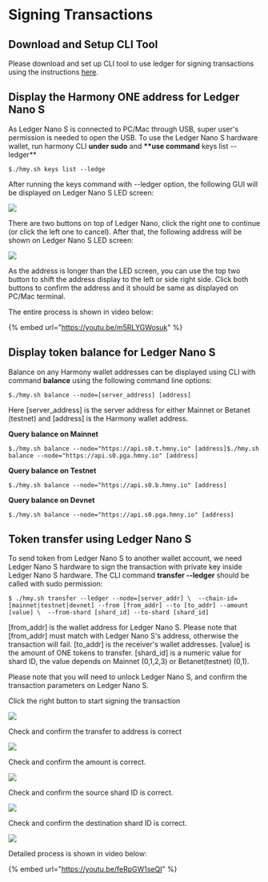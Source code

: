 # Signing Transactions

## Download and Setup CLI Tool

Please download and set up CLI tool to use ledger for signing transactions using the instructions [here](https://app.gitbook.com/@harmony-one/s/home/wallet-guides/harmony-cli/download-setup).

## Display the Harmony ONE address for Ledger Nano S <a id="display-the-harmony-one-address-for-ledger-nano-s"></a>

As Ledger Nano S is connected to PC/Mac through USB, super user's permission is needed to open the USB. To use the Ledger Nano S hardware wallet, run harmony CLI **under sudo** and **\*\*use command** keys list --ledger\*\*

```text
$./hmy.sh keys list --ledge
```

After running the keys command with --ledger option, the following GUI will be displayed on Ledger Nano S LED screen:

![](../../.gitbook/assets/image%20%2838%29.png)

There are two buttons on top of Ledger Nano, click the right one to continue \(or click the left one to cancel\). After that, the following address will be shown on Ledger Nano S LED screen:‌

![](../../.gitbook/assets/image%20%289%29.png)

As the address is longer than the LED screen, you can use the top two button to shift the address display to the left or side right side. Click both buttons to confirm the address and it should be same as displayed on PC/Mac terminal.‌

The entire process is shown in video below:

{% embed url="https://youtu.be/m5RLYGWosuk" %}

## Display token balance for Ledger Nano S <a id="display-token-balance-for-ledger-nano-s"></a>

Balance on any Harmony wallet addresses can be displayed using CLI with command **balance** using the following command line options:

```text
$./hmy.sh balance --node=[server_address] [address]
```

Here \[server\_address\] is the server address for either Mainnet or Betanet \(testnet\) and \[address\] is the Harmony wallet address.‌

**Query balance on Mainnet**

```text
$./hmy.sh balance --node="https://api.s0.t.hmny.io" [address]$./hmy.sh balance --node="https://api.s0.pga.hmny.io" [address]
```

**Query balance on  Testnet**

```text
$./hmy.sh balance --node="https://api.s0.b.hmny.io" [address]
```

**Query balance on  Devnet**

```text
$./hmy.sh balance --node="https://api.s0.pga.hmny.io" [address]
```

## Token transfer using Ledger Nano S <a id="token-transfer-using-ledger-nano-s"></a>

To send token from Ledger Nano S to another wallet account, we need Ledger Nano S hardware to sign the transaction with private key inside Ledger Nano S hardware. The CLI command **transfer --ledger** should be called with sudo permission:

```text
$ ./hmy.sh transfer --ledger --node=[server_addr] \  --chain-id=[mainnet|testnet|devnet] --from [from_addr] --to [to_addr] --amount [value] \  --from-shard [shard_id] --to-shard [shard_id]
```

\[from\_addr\] is the wallet address for Ledger Nano S. Please note that \[from\_addr\] must match with Ledger Nano S's address, otherwise the transaction will fail. \[to\_addr\] is the receiver's wallet addresses. \[value\] is the amount of ONE tokens to transfer. \[shard\_id\] is a numeric value for shard ID, the value depends on Mainnet \(0,1,2,3\) or Betanet\(testnet\) \(0,1\).

Please note that you will need to unlock Ledger Nano S, and confirm the transaction parameters on Ledger Nano S.

Click the right button to start signing the transaction

![](../../.gitbook/assets/image%20%2847%29.png)

Check and confirm the transfer to address is correct

![](../../.gitbook/assets/image%20%2834%29.png)

Check and confirm the amount is correct.

![](../../.gitbook/assets/image%20%2820%29.png)

Check and confirm the source shard ID is correct.

![](../../.gitbook/assets/image.png)

Check and confirm the destination shard ID is correct.

![](../../.gitbook/assets/image%20%2839%29.png)

Detailed process is shown in video below:

{% embed url="https://youtu.be/feRpGW1seQI" %}

